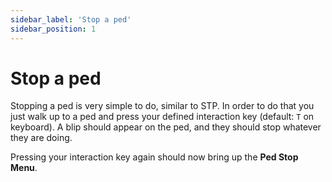 ```yaml
---
sidebar_label: 'Stop a ped'
sidebar_position: 1
---
```


# Stop a ped

Stopping a ped is very simple to do, similar to STP.
In order to do that you just walk up to a ped and press your defined interaction key (default:
`T` on keyboard). A blip should appear on the ped, and they should stop whatever they are doing.

Pressing your interaction key again should now bring up the **Ped Stop Menu**.